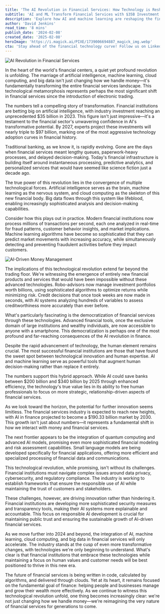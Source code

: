```yaml
---
title: 'The AI Revolution in Financial Services: How Technology is Reshaping Money Management in 2024'
subtitle: 'AI and ML Transform Financial Services with $35B Investment in 2023'
description: 'Explore how AI and machine learning are reshaping the financial services industry in 2024, driving innovation in money management and democratizing financial tools. Discover the trends and technologies revolutionizing banking, investment, and financial decision-making.'
author: 'David Jenkins'
read_time: '8 mins'
publish_date: '2024-02-08'
created_date: '2025-02-08'
heroImage: 'https://i.magick.ai/PIXE/1739006694887_magick_img.webp'
cta: 'Stay ahead of the financial technology curve! Follow us on LinkedIn for daily insights into how AI is transforming the future of finance. Join our community of forward-thinking professionals shaping the future of financial services.'
---
```


![AI Revolution in Financial Services](https://i.magick.ai/PIXE/1739006694887_magick_img.webp)

In the heart of the world's financial centers, a quiet yet profound revolution is unfolding. The marriage of artificial intelligence, machine learning, cloud computing, and big data isn't just changing how we handle money—it's fundamentally transforming the entire financial services landscape. This technological metamorphosis represents perhaps the most significant shift in financial services since the introduction of electronic trading.

The numbers tell a compelling story of transformation. Financial institutions are betting big on artificial intelligence, with industry investment reaching an unprecedented $35 billion in 2023. This figure isn't just impressive—it's a testament to the financial sector's unwavering confidence in AI's transformative potential. By 2027, experts project these investments will nearly triple to $97 billion, marking one of the most aggressive technology adoption curves in financial history.

Traditional banking, as we know it, is rapidly evolving. Gone are the days when financial services meant lengthy queues, paperwork-heavy processes, and delayed decision-making. Today's financial infrastructure is building itself around instantaneous processing, predictive analytics, and personalized services that would have seemed like science fiction just a decade ago.

The true power of this revolution lies in the convergence of multiple technological forces. Artificial intelligence serves as the brain, machine learning as the nervous system, and cloud computing as the skeleton of this new financial body. Big data flows through this system like lifeblood, enabling increasingly sophisticated analysis and decision-making capabilities.

Consider how this plays out in practice. Modern financial institutions now process millions of transactions per second, each one analyzed in real-time for fraud patterns, customer behavior insights, and market implications. Machine learning algorithms have become so sophisticated that they can predict market movements with increasing accuracy, while simultaneously detecting and preventing fraudulent activities before they impact customers.

![AI-Driven Money Management](https://i.magick.ai/PIXE/1739006694891_magick_img.webp)

The implications of this technological revolution extend far beyond the trading floor. We're witnessing the emergence of entirely new financial products and services that would have been impossible without these advanced technologies. Robo-advisors now manage investment portfolios worth billions, using sophisticated algorithms to optimize returns while minimizing risk. Credit decisions that once took weeks are now made in seconds, with AI systems analyzing hundreds of variables to assess creditworthiness more accurately than ever before.

What's particularly fascinating is the democratization of financial services through these technologies. Advanced financial tools, once the exclusive domain of large institutions and wealthy individuals, are now accessible to anyone with a smartphone. This democratization is perhaps one of the most profound and far-reaching consequences of the AI revolution in finance.

Despite the rapid advancement of technology, the human element remains crucial. The most successful financial institutions are those that have found the sweet spot between technological innovation and human expertise. AI and machine learning serve as powerful tools that augment human decision-making rather than replace it entirely.

The numbers support this hybrid approach. While AI could save banks between $200 billion and $340 billion by 2025 through enhanced efficiency, the technology's true value lies in its ability to free human professionals to focus on more strategic, relationship-driven aspects of financial services.

As we look toward the horizon, the potential for further innovation seems limitless. The financial services industry is expected to reach new heights, with AI in finance projected to become a $190.33 billion market by 2030. This growth isn't just about numbers—it represents a fundamental shift in how we interact with money and financial services.

The next frontier appears to be the integration of quantum computing and advanced AI models, promising even more sophisticated financial modeling and risk assessment capabilities. Small language models are being developed specifically for financial applications, offering more efficient and specialized processing of financial data and communications.

This technological revolution, while promising, isn't without its challenges. Financial institutions must navigate complex issues around data privacy, cybersecurity, and regulatory compliance. The industry is working to establish frameworks that ensure the responsible use of AI while maintaining the trust of customers and stakeholders.

These challenges, however, are driving innovation rather than hindering it. Financial institutions are developing more sophisticated security measures and transparency tools, making their AI systems more explainable and accountable. This focus on responsible AI development is crucial for maintaining public trust and ensuring the sustainable growth of AI-driven financial services.

As we move further into 2024 and beyond, the integration of AI, machine learning, cloud computing, and big data in financial services will only accelerate. The industry stands at the cusp of even more transformative changes, with technologies we're only beginning to understand. What's clear is that financial institutions that embrace these technologies while maintaining a focus on human values and customer needs will be best positioned to thrive in this new era.

The future of financial services is being written in code, calculated by algorithms, and delivered through clouds. Yet at its heart, it remains focused on the fundamental goal of finance: helping people and businesses manage and grow their wealth more effectively. As we continue to witness this technological revolution unfold, one thing becomes increasingly clear: we're not just changing how we handle money—we're reimagining the very nature of financial services for generations to come.